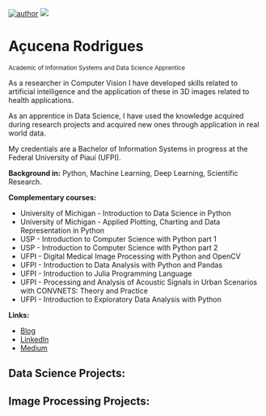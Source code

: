 [![author](https://img.shields.io/badge/author-acucenarodrigues1998-red.svg)](https://www.linkedin.com/in/a%C3%A7ucena-rodrigues-919834128/) [![](https://img.shields.io/badge/python-3.7+-blue.svg)](https://www.python.org/downloads/release/python-365/)

# Açucena Rodrigues
<sub>Academic of Information Systems and Data Science Apprentice</sub>

As a researcher in Computer Vision I have developed skills related to artificial intelligence and the application of these in 3D images related to health applications. 

As an apprentice in Data Science, I have used the knowledge acquired during research projects and acquired new ones through application in real world data.

My credentials are a Bachelor of Information Systems in progress at the Federal University of Piauí (UFPI).

**Background in:** Python, Machine Learning, Deep Learning, Scientific Research.

**Complementary courses:**
* University of Michigan - Introduction to Data Science in Python
* University of Michigan - Applied Plotting, Charting and Data Representation in Python
* USP - Introduction to Computer Science with Python part 1
* USP - Introduction to Computer Science with Python part 2
* UFPI - Digital Medical Image Processing with Python and OpenCV
* UFPI - Introduction to Data Analysis with Python and Pandas
* UFPI - Introduction to Julia Programming Language
* UFPI - Processing and Analysis of Acoustic Signals in Urban Scenarios with CONVNETS: Theory and Practice
* UFPI - Introduction to Exploratory Data Analysis with Python

**Links:**
* [Blog](https://medium.com/ds-com-caf%C3%A9)
* [LinkedIn](https://www.linkedin.com/in/a%C3%A7ucena-rodrigues-919834128/)
* [Medium](https://medium.com/@acucenarodrigues1998)

## Data Science Projects:

## Image Processing Projects:
